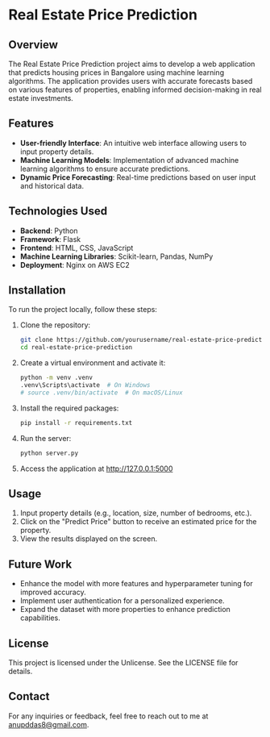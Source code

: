 # Real Estate Price Prediction

## Overview
The Real Estate Price Prediction project aims to develop a web application that predicts housing prices in Bangalore using machine learning algorithms. The application provides users with accurate forecasts based on various features of properties, enabling informed decision-making in real estate investments.

## Features
- **User-friendly Interface**: An intuitive web interface allowing users to input property details.
- **Machine Learning Models**: Implementation of advanced machine learning algorithms to ensure accurate predictions.
- **Dynamic Price Forecasting**: Real-time predictions based on user input and historical data.

## Technologies Used
- **Backend**: Python
- **Framework**: Flask
- **Frontend**: HTML, CSS, JavaScript
- **Machine Learning Libraries**: Scikit-learn, Pandas, NumPy
- **Deployment**: Nginx on AWS EC2

## Installation
To run the project locally, follow these steps:

1. Clone the repository:
   ```bash
   git clone https://github.com/yourusername/real-estate-price-prediction.git
   cd real-estate-price-prediction
2. Create a virtual environment and activate it:
   ```bash
   python -m venv .venv
   .venv\Scripts\activate  # On Windows
   # source .venv/bin/activate  # On macOS/Linux
3. Install the required packages:
   ```bash
   pip install -r requirements.txt
4. Run the server:
   ```bash
   python server.py
5. Access the application at http://127.0.0.1:5000

## Usage
1. Input property details (e.g., location, size, number of bedrooms, etc.).
2. Click on the "Predict Price" button to receive an estimated price for the property.
3. View the results displayed on the screen.

## Future Work
- Enhance the model with more features and hyperparameter tuning for improved accuracy.
- Implement user authentication for a personalized experience.
- Expand the dataset with more properties to enhance prediction capabilities.

## License
This project is licensed under the Unlicense. See the LICENSE file for details. 

## Contact
For any inquiries or feedback, feel free to reach out to me at anupddas8@gmail.com.
